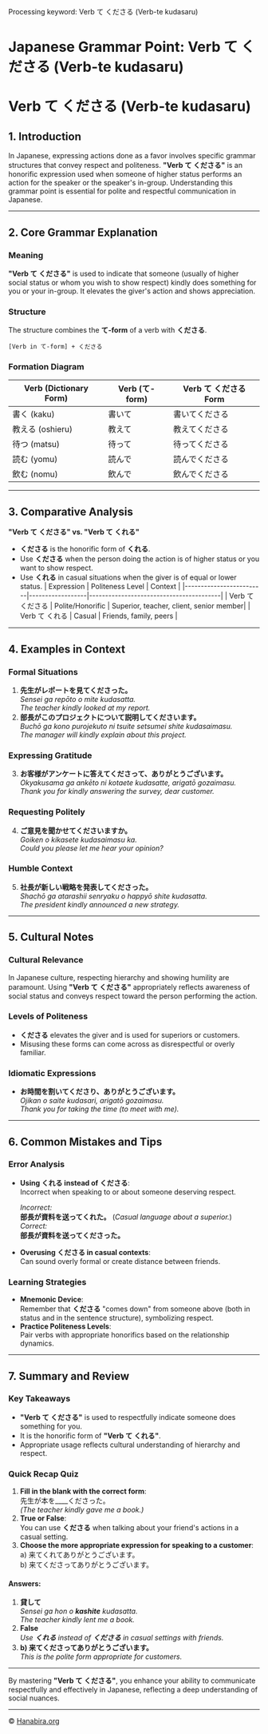 Processing keyword: Verb て くださる (Verb-te kudasaru)
# Japanese Grammar Point: Verb て くださる (Verb-te kudasaru)
# Verb て くださる (Verb-te kudasaru)
## 1. Introduction
In Japanese, expressing actions done as a favor involves specific grammar structures that convey respect and politeness. **"Verb て くださる"** is an honorific expression used when someone of higher status performs an action for the speaker or the speaker's in-group. Understanding this grammar point is essential for polite and respectful communication in Japanese.

---
## 2. Core Grammar Explanation
### Meaning
**"Verb て くださる"** is used to indicate that someone (usually of higher social status or whom you wish to show respect) kindly does something for you or your in-group. It elevates the giver's action and shows appreciation.
### Structure
The structure combines the **て-form** of a verb with **くださる**.
```
[Verb in て-form] + くださる
```
### Formation Diagram
| Verb (Dictionary Form) | Verb (て-form) | Verb て くださる Form      |
|------------------------|----------------|----------------------------|
| 書く (kaku)            | 書いて         | 書いてくださる             |
| 教える (oshieru)       | 教えて         | 教えてくださる             |
| 待つ (matsu)           | 待って         | 待ってくださる             |
| 読む (yomu)            | 読んで         | 読んでくださる             |
| 飲む (nomu)            | 飲んで         | 飲んでくださる             |
---
## 3. Comparative Analysis
**"Verb て くださる" vs. "Verb て くれる"**
- **くださる** is the honorific form of **くれる**.
- Use **くださる** when the person doing the action is of higher status or you want to show respect.
- Use **くれる** in casual situations when the giver is of equal or lower status.
| Expression              | Politeness Level | Context                                 |
|-------------------------|------------------|-----------------------------------------|
| Verb て くださる         | Polite/Honorific | Superior, teacher, client, senior member|
| Verb て くれる           | Casual           | Friends, family, peers                  |
---
## 4. Examples in Context
### Formal Situations
1. **先生がレポートを見てくださった。**  
   *Sensei ga repōto o mite kudasatta.*  
   *The teacher kindly looked at my report.*
2. **部長がこのプロジェクトについて説明してくださいます。**  
   *Buchō ga kono purojekuto ni tsuite setsumei shite kudasaimasu.*  
   *The manager will kindly explain about this project.*
### Expressing Gratitude
3. **お客様がアンケートに答えてくださって、ありがとうございます。**  
   *Okyakusama ga ankēto ni kotaete kudasatte, arigatō gozaimasu.*  
   *Thank you for kindly answering the survey, dear customer.*
### Requesting Politely
4. **ご意見を聞かせてくださいますか。**  
   *Goiken o kikasete kudasaimasu ka.*  
   *Could you please let me hear your opinion?*
### Humble Context
5. **社長が新しい戦略を発表してくださった。**  
   *Shachō ga atarashii senryaku o happyō shite kudasatta.*  
   *The president kindly announced a new strategy.*
---
## 5. Cultural Notes
### Cultural Relevance
In Japanese culture, respecting hierarchy and showing humility are paramount. Using **"Verb て くださる"** appropriately reflects awareness of social status and conveys respect toward the person performing the action.
### Levels of Politeness
- **くださる** elevates the giver and is used for superiors or customers.
- Misusing these forms can come across as disrespectful or overly familiar.
### Idiomatic Expressions
- **お時間を割いてくださり、ありがとうございます。**  
  *Ojikan o saite kudasari, arigatō gozaimasu.*  
  *Thank you for taking the time (to meet with me).*
---
## 6. Common Mistakes and Tips
### Error Analysis
- **Using くれる instead of くださる**:  
  Incorrect when speaking to or about someone deserving respect.
  
  *Incorrect:*  
  **部長が資料を送ってくれた。** (*Casual language about a superior.*)  
  *Correct:*  
  **部長が資料を送ってくださった。**
- **Overusing くださる in casual contexts**:  
  Can sound overly formal or create distance between friends.
### Learning Strategies
- **Mnemonic Device**:  
  Remember that **くださる** "comes down" from someone above (both in status and in the sentence structure), symbolizing respect.
- **Practice Politeness Levels**:  
  Pair verbs with appropriate honorifics based on the relationship dynamics.
---
## 7. Summary and Review
### Key Takeaways
- **"Verb て くださる"** is used to respectfully indicate someone does something for you.
- It is the honorific form of **"Verb て くれる"**.
- Appropriate usage reflects cultural understanding of hierarchy and respect.
### Quick Recap Quiz
1. **Fill in the blank with the correct form**:  
   先生が本を____くださった。  
   *(The teacher kindly gave me a book.)*
2. **True or False**:  
   You can use **くださる** when talking about your friend's actions in a casual setting.
3. **Choose the more appropriate expression for speaking to a customer**:  
   a) 来てくれてありがとうございます。  
   b) 来てくださってありがとうございます。
#### Answers:
1. **貸して**  
   *Sensei ga hon o **kashite** kudasatta.*  
   *The teacher kindly lent me a book.*
2. **False**  
   *Use **くれる** instead of **くださる** in casual settings with friends.*
3. **b) 来てくださってありがとうございます。**  
   *This is the polite form appropriate for customers.*
---
By mastering **"Verb て くださる"**, you enhance your ability to communicate respectfully and effectively in Japanese, reflecting a deep understanding of social nuances.


---

© [Hanabira.org](https://hanabira.org)
